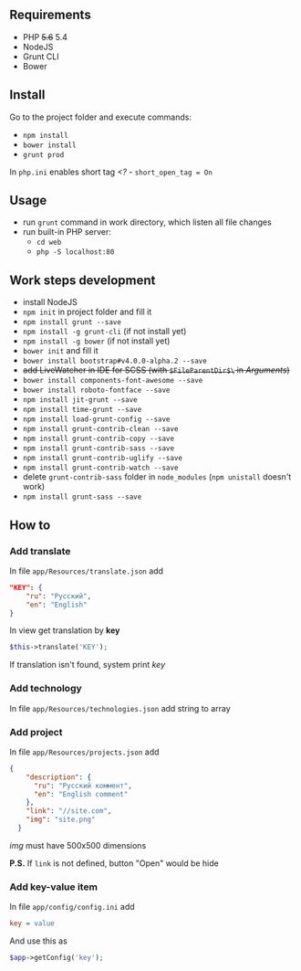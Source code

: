 Requirements
---

* PHP ~~5.6~~ 5.4
* NodeJS
* Grunt CLI
* Bower

Install
---

Go to the project folder and execute commands:

* `npm install`
* `bower install`
* `grunt prod`

In `php.ini` enables short tag *<?* - `short_open_tag = On`

Usage
---

* run `grunt` command in work directory, which listen all file changes
* run built-in PHP server:
    * `cd web`
    * `php -S localhost:80`

Work steps development
---

* install NodeJS
* `npm init` in project folder and fill it
* `npm install grunt --save`
* `npm install -g grunt-cli` (if not install yet)
* `npm install -g bower` (if not install yet)
* `bower init` and fill it
* `bower install bootstrap#v4.0.0-alpha.2 --save`
* ~~add LiveWatcher in IDE for SCSS (with `$FileParentDir$\` in *Arguments*)~~
* `bower install components-font-awesome --save`
* `bower install roboto-fontface --save`
* `npm install jit-grunt --save`
* `npm install time-grunt --save`
* `npm install load-grunt-config --save`
* `npm install grunt-contrib-clean --save`
* `npm install grunt-contrib-copy --save`
* `npm install grunt-contrib-sass --save`
* `npm install grunt-contrib-uglify --save`
* `npm install grunt-contrib-watch --save`
* delete `grunt-contrib-sass` folder in `node_modules` (`npm unistall` doesn't work)
* `npm install grunt-sass --save`

How to
---

### Add translate
In file `app/Resources/translate.json` add
```json
"KEY": {
    "ru": "Русский",
    "en": "English"
}
```
In view get translation by **key**
```php
$this->translate('KEY');
```
If translation isn't found, system print *key*

### Add technology
In file `app/Resources/technologies.json` add string to array

### Add project
In file `app/Resources/projects.json` add
```json
{
    "description": {
      "ru": "Русский коммент",
      "en": "English comment"
    },
    "link": "//site.com",
    "img": "site.png"
  }
```
*img* must have 500x500 dimensions

**P.S.** If `link` is not defined, button "Open" would be hide

### Add key-value item
In file `app/config/config.ini` add
```ini
key = value
```
And use this as
```php
$app->getConfig('key');
```
